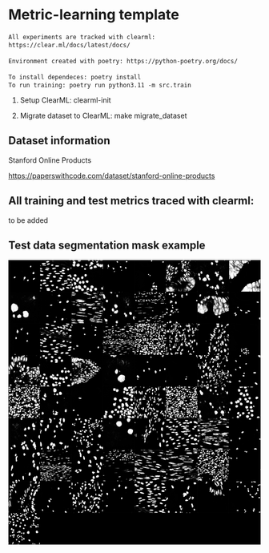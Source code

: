 # Metric-learning template 

```
All experiments are tracked with clearml: https://clear.ml/docs/latest/docs/

Environment created with poetry: https://python-poetry.org/docs/

To install dependeces: poetry install
To run training: poetry run python3.11 -m src.train   
```

1. Setup ClearML: clearml-init

2. Migrate dataset to ClearML: make migrate_dataset

## Dataset information
Stanford Online Products

https://paperswithcode.com/dataset/stanford-online-products

## All training and test metrics traced with clearml:
to be added

## Test data segmentation mask example

![alt text](https://github.com/ArtemVerbov/Image-Segmentation-X-Lightning/blob/main/media/masksData.png?raw=true)
